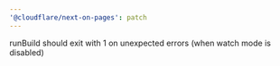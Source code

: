 ```yaml
---
'@cloudflare/next-on-pages': patch
---
```


runBuild should exit with 1 on unexpected errors (when watch mode is disabled)

